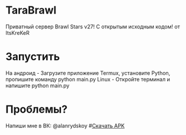 # TaraBrawl
Приватный сервер Brawl Stars v27! С открытым исходным кодом!
от ItsKreKeR
# Запустить
На андроид - Загрузите приложение Termux,
установите Python, пропишите команду python main.py
Linux - Откройте терминал и напишите python main.py
# Проблемы?
Напиши мне в ВК: @alanrydskoy
#[Скачать APK](https://drive.google.com/file/d/1QKbUuggAuKLa7TupgHigbmK2UfyKTQ7H/view?usp=sharing)
